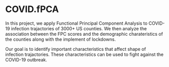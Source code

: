 # COVID.fPCA

In this project, we apply Functional Principal Component Analysis to COVID-19 infection trajactories of 3000+ US counties. We then analyze the association between the FPC scores and the demographic charateristics of the counties along with the implement of lockdowns.

Our goal is to identify important characteristics that affect shape of infection trajactories. These characteristics can be used to fight against the COVID-19 outbreak.